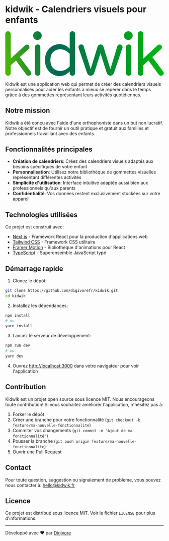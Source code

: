 # kidwik - Calendriers visuels pour enfants

![Kidwik Logo](/public/kidwik-logo.svg)

Kidwik est une application web qui permet de créer des calendriers visuels personnalisés pour aider les enfants à mieux se repérer dans le temps grâce à des gommettes représentant leurs activités quotidiennes.

## Notre mission

Kidwik a été conçu avec l'aide d'une orthophoniste dans un but non lucratif. Notre objectif est de fournir un outil pratique et gratuit aux familles et professionnels travaillant avec des enfants.

## Fonctionnalités principales

- **Création de calendriers**: Créez des calendriers visuels adaptés aux besoins spécifiques de votre enfant
- **Personnalisation**: Utilisez notre bibliothèque de gommettes visuelles représentant différentes activités
- **Simplicité d'utilisation**: Interface intuitive adaptée aussi bien aux professionnels qu'aux parents
- **Confidentialité**: Vos données restent exclusivement stockées sur votre appareil

## Technologies utilisées

Ce projet est construit avec:

- [Next.js](https://nextjs.org/) - Framework React pour la production d'applications web
- [Tailwind CSS](https://tailwindcss.com/) - Framework CSS utilitaire
- [Framer Motion](https://www.framer.com/motion/) - Bibliothèque d'animations pour React
- [TypeScript](https://www.typescriptlang.org/) - Superensemble JavaScript typé

## Démarrage rapide

1. Clonez le dépôt:

```bash
git clone https://github.com/digivorefr/kidwik.git
cd kidwik
```

2. Installez les dépendances:

```bash
npm install
# ou
yarn install
```

3. Lancez le serveur de développement:

```bash
npm run dev
# ou
yarn dev
```

4. Ouvrez [http://localhost:3000](http://localhost:3000) dans votre navigateur pour voir l'application

## Contribution

Kidwik est un projet open source sous licence MIT. Nous encourageons toute contribution! Si vous souhaitez améliorer l'application, n'hésitez pas à:

1. Forker le dépôt
2. Créer une branche pour votre fonctionnalité (`git checkout -b feature/ma-nouvelle-fonctionnalite`)
3. Commiter vos changements (`git commit -m 'Ajout de ma fonctionnalité'`)
4. Pousser la branche (`git push origin feature/ma-nouvelle-fonctionnalite`)
5. Ouvrir une Pull Request

## Contact

Pour toute question, suggestion ou signalement de problème, vous pouvez nous contacter à: hello@kidwik.fr

## Licence

Ce projet est distribué sous licence MIT. Voir le fichier `LICENSE` pour plus d'informations.

---

Développé avec ❤️ par [Digivore](https://github.com/digivorefr)
